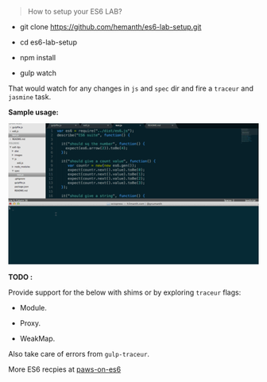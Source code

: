 > How to setup your ES6 LAB?

* git clone https://github.com/hemanth/es6-lab-setup.git

* cd es6-lab-setup

* npm install 

* gulp watch

That would watch for any changes in `js` and `spec` dir and fire a `traceur` and `jasmine` task.


__Sample usage:__

![](/images/es6-lab.gif)


__TODO :__

Provide support for the below with shims or by exploring `traceur` flags:

* Module.

* Proxy.

* WeakMap. 

Also take care of errors from `gulp-traceur`.

More ES6 recpies at [paws-on-es6](https://github.com/hemanth/paws-on-es6)

